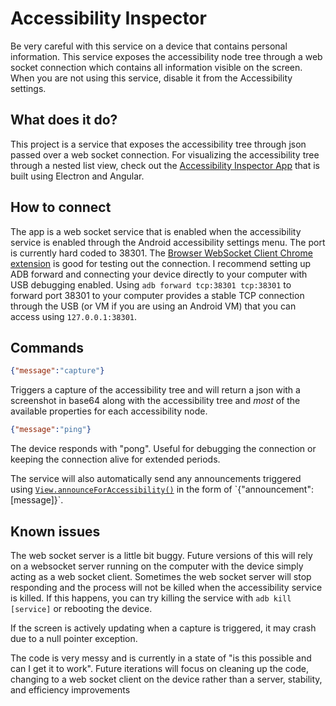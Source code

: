# Accessibility Inspector
Be very careful with this service on a device that contains personal information. This service exposes the accessibility node tree through a web socket connection which contains all information visible on the screen. When you are not using this service, disable it from the Accessibility settings. 
## What does it do?
This project is a service that exposes the accessibility tree through json passed over a web socket connection. For visualizing the accessibility tree through a nested list view, check out the [Accessibility Inspector App](https://github.com/jwlilly/Accessibility-Inspector-App) that is built using Electron and Angular. 

## How to connect
The app is a web socket service that is enabled when the accessibility service is enabled through the Android accessibility settings menu. The port is currently hard coded to 38301. The [Browser WebSocket Client Chrome extension](https://chrome.google.com/webstore/detail/browser-websocket-client/mdmlhchldhfnfnkfmljgeinlffmdgkjo) is good for testing out the connection.
I recommend setting up ADB forward and connecting your device directly to your computer with USB debugging enabled. Using `adb forward tcp:38301 tcp:38301` to forward port 38301 to your computer provides a stable TCP connection through the USB (or VM if you are using an Android VM) that you can access using `127.0.0.1:38301`.

## Commands
``` json
{"message":"capture"}
```
Triggers a capture of the accessibility tree and will return a json with a screenshot in base64 along with the accessibility tree and _most_ of the available properties for each accessibility node. 

``` json
{"message":"ping"}
```
The device responds with "pong". Useful for debugging the connection or keeping the connection alive for extended periods. 

The service will also automatically send any announcements triggered using [`View.announceForAccessibility()`](https://developer.android.com/reference/android/view/View#announceForAccessibility(java.lang.CharSequence)) in the form of `{"announcement":[message]}`.

## Known issues
The web socket server is a little bit buggy. Future versions of this will rely on a websocket server running on the computer with the device simply acting as a web socket client. Sometimes the web socket server will stop responding and the process will not be killed when the accessibility service is killed. If this happens, you can try killing the service with `adb kill [service]` or rebooting the device. 

If the screen is actively updating when a capture is triggered, it may crash due to a null pointer exception. 

The code is very messy and is currently in a state of "is this possible and can I get it to work". Future iterations will focus on cleaning up the code, changing to a web socket client on the device rather than a server, stability, and efficiency improvements
